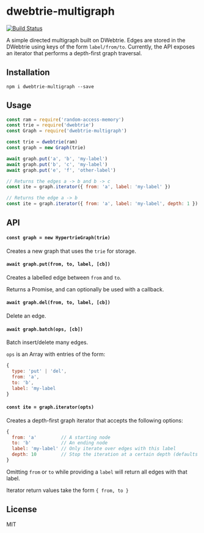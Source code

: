 # dwebtrie-multigraph
[![Build Status](https://travis-ci.com/distributedweb/dwebtrie-multigraph.svg?branch=master)](https://travis-ci.com/distributedweb/dwebtrie-multigraph)

A simple directed multigraph built on DWebtrie. Edges are stored in the DWebtrie using keys of the form `label/from/to`. Currently, the API exposes an iterator that performs a depth-first graph traversal.

## Installation
```
npm i dwebtrie-multigraph --save
```

## Usage
```js
const ram = require('random-access-memory')
const trie = require('dwebtrie')
const Graph = require('dwebtrie-multigraph')

const trie = dwebtrie(ram)
const graph = new Graph(trie)

await graph.put('a', 'b', 'my-label')
await graph.put('b', 'c', 'my-label')
await graph.put('e', 'f', 'other-label')

// Returns the edges a -> b and b -> c
const ite = graph.iterator({ from: 'a', label: 'my-label' })

// Returns the edge a -> b
const ite = graph.iterator({ from: 'a', label: 'my-label', depth: 1 })
```

## API

#### `const graph = new HypertrieGraph(trie)`
Creates a new graph that uses the `trie` for storage.

#### `await graph.put(from, to, label, [cb])`
Creates a labelled edge between `from` and `to`.

Returns a Promise, and can optionally be used with a callback.

#### `await graph.del(from, to, label, [cb])`
Delete an edge.

#### `await graph.batch(ops, [cb])`
Batch insert/delete many edges.

`ops` is an Array with entries of the form:
```js
{
  type: 'put' | 'del',
  from: 'a',
  to: 'b',
  label: 'my-label
}
```

#### `const ite = graph.iterator(opts)`
Creates a depth-first graph iterator that accepts the following options:
```js
{
  from: 'a'         // A starting node
  to: 'b'           // An ending node
  label: 'my-label' // Only iterate over edges with this label
  depth: 10         // Stop the iteration at a certain depth (defaults to infinity)
}
```
Omitting `from` or `to` while providing a `label` will return all edges with that label.

Iterator return values take the form `{ from, to }`

## License
MIT

